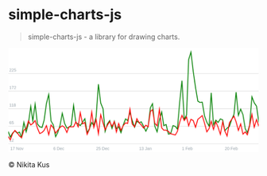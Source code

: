 # simple-charts-js

> simple-charts-js - a library for drawing charts.

![emample.png](./example/example.png)

&copy; Nikita Kus
